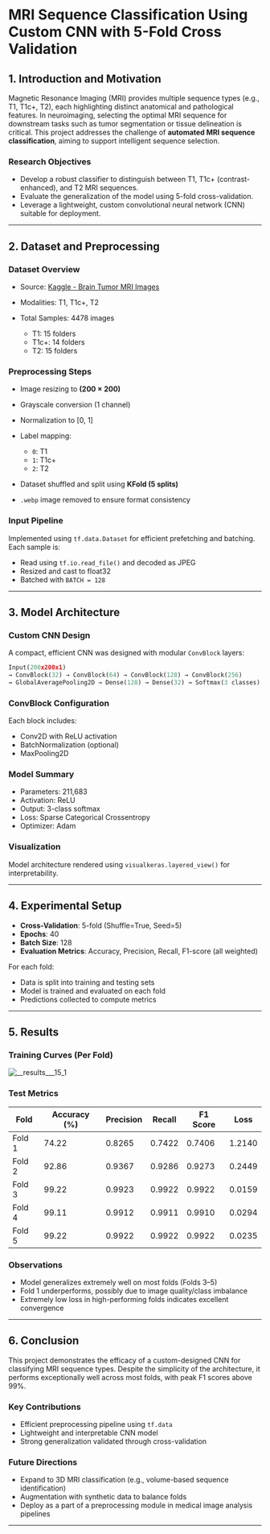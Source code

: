 # MRI Sequence Classification Using Custom CNN with 5-Fold Cross Validation

## 1. Introduction and Motivation

Magnetic Resonance Imaging (MRI) provides multiple sequence types (e.g., T1, T1c+, T2), each highlighting distinct anatomical and pathological features. In neuroimaging, selecting the optimal MRI sequence for downstream tasks such as tumor segmentation or tissue delineation is critical. This project addresses the challenge of **automated MRI sequence classification**, aiming to support intelligent sequence selection.

### Research Objectives

* Develop a robust classifier to distinguish between T1, T1c+ (contrast-enhanced), and T2 MRI sequences.
* Evaluate the generalization of the model using 5-fold cross-validation.
* Leverage a lightweight, custom convolutional neural network (CNN) suitable for deployment.

---

## 2. Dataset and Preprocessing

### Dataset Overview

* Source: [Kaggle - Brain Tumor MRI Images](https://www.kaggle.com/datasets/fernando2rad/brain-tumor-mri-images-44c)
* Modalities: T1, T1c+, T2
* Total Samples: 4478 images

  * T1: 15 folders
  * T1c+: 14 folders
  * T2: 15 folders

### Preprocessing Steps

* Image resizing to **(200 × 200)**
* Grayscale conversion (1 channel)
* Normalization to \[0, 1]
* Label mapping:

  * `0`: T1
  * `1`: T1c+
  * `2`: T2
* Dataset shuffled and split using **KFold (5 splits)**
* `.webp` image removed to ensure format consistency

### Input Pipeline

Implemented using `tf.data.Dataset` for efficient prefetching and batching. Each sample is:

* Read using `tf.io.read_file()` and decoded as JPEG
* Resized and cast to float32
* Batched with `BATCH = 128`

---

## 3. Model Architecture

### Custom CNN Design

A compact, efficient CNN was designed with modular `ConvBlock` layers:

```python
Input(200x200x1)
→ ConvBlock(32) → ConvBlock(64) → ConvBlock(128) → ConvBlock(256)
→ GlobalAveragePooling2D → Dense(128) → Dense(32) → Softmax(3 classes)
```

### ConvBlock Configuration

Each block includes:

* Conv2D with ReLU activation
* BatchNormalization (optional)
* MaxPooling2D

### Model Summary

* Parameters: 211,683
* Activation: ReLU
* Output: 3-class softmax
* Loss: Sparse Categorical Crossentropy
* Optimizer: Adam

### Visualization

Model architecture rendered using `visualkeras.layered_view()` for interpretability.

---

## 4. Experimental Setup

* **Cross-Validation**: 5-fold (Shuffle=True, Seed=5)
* **Epochs**: 40
* **Batch Size**: 128
* **Evaluation Metrics**: Accuracy, Precision, Recall, F1-score (all weighted)

For each fold:

* Data is split into training and testing sets
* Model is trained and evaluated on each fold
* Predictions collected to compute metrics

---

## 5. Results

### Training Curves (Per Fold)

![__results___15_1](https://github.com/user-attachments/assets/1b150f54-5796-4402-b81e-3372b38d8bd9)

### Test Metrics

| Fold   | Accuracy (%) | Precision | Recall | F1 Score | Loss   |
| ------ | ------------ | --------- | ------ | -------- | ------ |
| Fold 1 | 74.22        | 0.8265    | 0.7422 | 0.7406   | 1.2140 |
| Fold 2 | 92.86        | 0.9367    | 0.9286 | 0.9273   | 0.2449 |
| Fold 3 | 99.22        | 0.9923    | 0.9922 | 0.9922   | 0.0159 |
| Fold 4 | 99.11        | 0.9912    | 0.9911 | 0.9910   | 0.0294 |
| Fold 5 | 99.22        | 0.9922    | 0.9922 | 0.9922   | 0.0235 |

### Observations

* Model generalizes extremely well on most folds (Folds 3–5)
* Fold 1 underperforms, possibly due to image quality/class imbalance
* Extremely low loss in high-performing folds indicates excellent convergence

---

## 6. Conclusion

This project demonstrates the efficacy of a custom-designed CNN for classifying MRI sequence types. Despite the simplicity of the architecture, it performs exceptionally well across most folds, with peak F1 scores above 99%.

### Key Contributions

* Efficient preprocessing pipeline using `tf.data`
* Lightweight and interpretable CNN model
* Strong generalization validated through cross-validation

### Future Directions

* Expand to 3D MRI classification (e.g., volume-based sequence identification)
* Augmentation with synthetic data to balance folds
* Deploy as a part of a preprocessing module in medical image analysis pipelines

---
